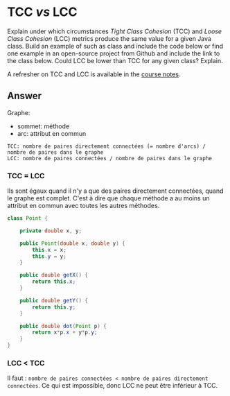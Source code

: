# TCC *vs* LCC

Explain under which circumstances *Tight Class Cohesion* (TCC) and *Loose Class Cohesion* (LCC) metrics produce the same value for a given Java class. Build an example of such as class and include the code below or find one example in an open-source project from Github and include the link to the class below. Could LCC be lower than TCC for any given class? Explain.

A refresher on TCC and LCC is available in the [course notes](https://oscarlvp.github.io/vandv-classes/#cohesion-graph).

## Answer

Graphe:
- sommet: méthode
- arc: attribut en commun

```
TCC: nombre de paires directement connectées (= nombre d'arcs) / nombre de paires dans le graphe
LCC: nombre de paires connectées / nombre de paires dans le graphe
```

### TCC = LCC

Ils sont égaux quand il n'y a que des paires directement connectées, quand le graphe est complet. C'est à dire que chaque méthode a au moins un attribut en commun avec toutes les autres méthodes.

```java
class Point {

    private double x, y;

    public Point(double x, double y) {
        this.x = x;
        this.y = y;
    }

    public double getX() {
        return this.x;
    }

    public double getY() {
        return this.y;
    }

    public double dot(Point p) {
        return x*p.x + y*p.y;
    }
}
```

### LCC < TCC

Il faut : `nombre de paires connectées < nombre de paires directement connectées`. Ce qui est impossible, donc LCC ne peut être inférieur à TCC.